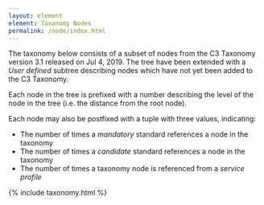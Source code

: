```yaml
---
layout: element
element: Taxonomy Nodes
permalink: /node/index.html
---
```



The taxonomy below consists of a subset of nodes from the C3 Taxonomy version 3.1 released on Jul 4, 2019. The tree have been extended with a *User defined* subtree describing nodes which have not yet been added to the C3 Taxonomy.

Each node in the tree is prefixed with a number describing the level of the node in the tree (i.e. the distance from the root node).

Each node may also be postfixed with a tuple with three values, indicating:

* The number of times a *mandatory* standard references a node in the taxonomy
* The number of times a *candidate* standard references a node in the taxonomy
* The number of times a taxonomy node is referenced from a *service profile*


{% include taxonomy.html %}
